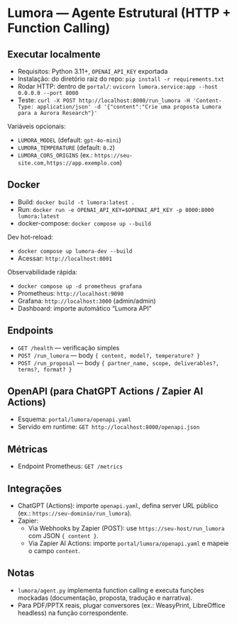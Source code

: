 # Lumora — Agente Estrutural (HTTP + Function Calling)

## Executar localmente
- Requisitos: Python 3.11+, `OPENAI_API_KEY` exportada
- Instalação: do diretório raiz do repo: `pip install -r requirements.txt`
- Rodar HTTP: dentro de `portal/`: `uvicorn lumora.service:app --host 0.0.0.0 --port 8000`
- Teste: `curl -X POST http://localhost:8000/run_lumora -H 'Content-Type: application/json' -d '{"content":"Crie uma proposta Lumora para a Aurora Research"}'`

Variáveis opcionais:
- `LUMORA_MODEL` (default: `gpt-4o-mini`)
- `LUMORA_TEMPERATURE` (default: `0.2`)
- `LUMORA_CORS_ORIGINS` (ex.: `https://seu-site.com,https://app.exemplo.com`)

## Docker
- Build: `docker build -t lumora:latest .`
- Run: `docker run -e OPENAI_API_KEY=$OPENAI_API_KEY -p 8000:8000 lumora:latest`
- docker-compose: `docker compose up --build`

Dev hot-reload:
- `docker compose up lumora-dev --build`
- Acessar: `http://localhost:8001`

Observabilidade rápida:
- `docker compose up -d prometheus grafana`
- Prometheus: `http://localhost:9090`
- Grafana: `http://localhost:3000` (admin/admin)
- Dashboard: importe automático “Lumora API”

## Endpoints
- `GET /health` — verificação simples
- `POST /run_lumora` — body `{ content, model?, temperature? }`
- `POST /run_proposal` — body `{ partner_name, scope, deliverables?, terms?, format? }`

## OpenAPI (para ChatGPT Actions / Zapier AI Actions)
- Esquema: `portal/lumora/openapi.yaml`
- Servido em runtime: `GET http://localhost:8000/openapi.json`

## Métricas
- Endpoint Prometheus: `GET /metrics`

## Integrações
- ChatGPT (Actions): importe `openapi.yaml`, defina server URL público (ex.: `https://seu-dominio/run_lumora`).
- Zapier:
  - Via Webhooks by Zapier (POST): use `https://seu-host/run_lumora` com JSON `{ content }`.
  - Via Zapier AI Actions: importe `portal/lumora/openapi.yaml` e mapeie o campo `content`.

## Notas
- `lumora/agent.py` implementa function calling e executa funções mockadas (documentação, proposta, tradução e narrativa).
- Para PDF/PPTX reais, plugar conversores (ex.: WeasyPrint, LibreOffice headless) na função correspondente.
